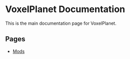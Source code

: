 # VoxelPlanet Documentation

This is the main documentation page for VoxelPlanet.

## Pages

* [Mods](/mods/)

